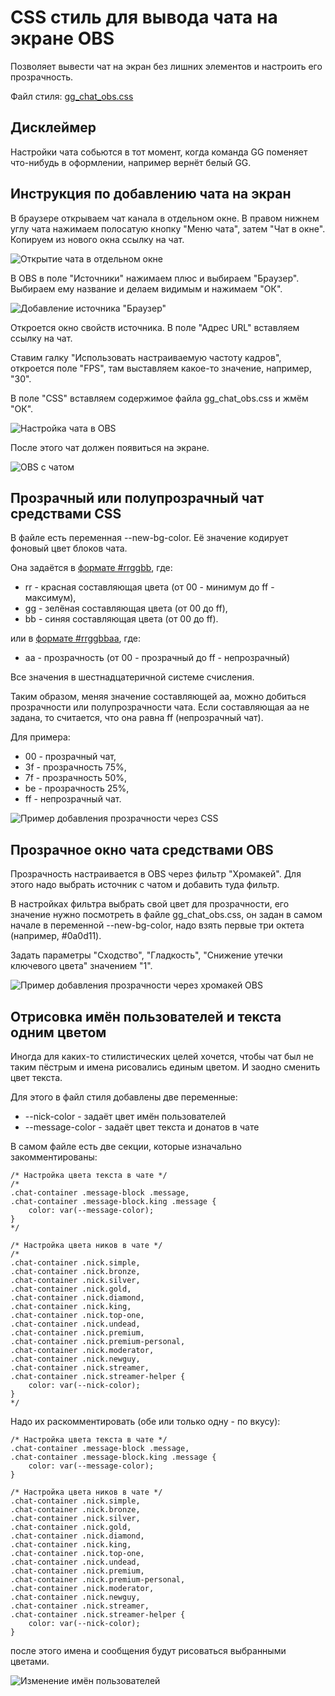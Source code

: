 # CSS стиль для вывода чата на экране OBS

Позволяет вывести чат на экран без лишних элементов и настроить его
прозрачность.

Файл стиля: [gg_chat_obs.css](../gg_chat_obs.css)

## Дисклеймер

Настройки чата собьются в тот момент, когда команда GG поменяет
что-нибудь в оформлении, например вернёт белый GG.

## Инструкция по добавлению чата на экран

В браузере открываем чат канала в отдельном окне. В правом нижнем углу
чата нажимаем полосатую кнопку "Меню чата", затем "Чат в окне". Копируем
из нового окна ссылку на чат.

![Открытие чата в отдельном окне](gg_chat_obs_add_scene_01.png)

В OBS в поле "Источники" нажимаем плюс и выбираем "Браузер". Выбираем
ему название и делаем видимым и нажимаем "ОК".

![Добавление источника "Браузер"](gg_chat_obs_add_scene_02.png)

Откроется окно свойств источника. В поле "Адрес URL" вставляем ссылку на
чат.

Ставим галку "Использовать настраиваемую частоту кадров", откроется поле
"FPS", там выставляем какое-то значение, например, "30".

В поле "CSS" вставляем содержимое файла gg_chat_obs.css и жмём "ОК".

![Настройка чата в OBS](gg_chat_obs_add_scene_03.png)

После этого чат должен появиться на экране.

![OBS с чатом](gg_chat_obs_add_scene_04.png)

## Прозрачный или полупрозрачный чат средствами CSS

В файле есть переменная --new-bg-color. Её значение кодирует фоновый
цвет блоков чата.

Она задаётся в
[формате #rrggbb](https://www.w3schools.com/colors/default.asp), где:

- rr - красная составляющая цвета (от 00 - минимум до ff - максимум),
- gg - зелёная составляющая цвета (от 00 до ff),
- bb - синяя составляющая цвета (от 00 до ff).

или в
[формате #rrggbbaa](https://www.w3schools.com/colors/default.asp), где:

- aa - прозрачность (от 00 - прозрачный до ff - непрозрачный)

Все значения в шестнадцатеричной системе счисления.

Таким образом, меняя значение составляющей aa, можно добиться
прозрачности или полупрозрачности чата. Если составляющая aa не задана,
то считается, что она равна ff (непрозрачный чат).

Для примера:

- 00 - прозрачный чат,
- 3f - прозрачность 75%,
- 7f - прозрачность 50%,
- be - прозрачность 25%,
- ff - непрозрачный чат.

![Пример добавления прозрачности через CSS](gg_chat_obs_add_transparent_via_css_01.png)

## Прозрачное окно чата средствами OBS

Прозрачность настраивается в OBS через фильтр "Хромакей". Для этого надо
выбрать источник с чатом и добавить туда фильтр.

В настройках фильтра выбрать свой цвет для прозрачности, его значение
нужно посмотреть в файле gg_chat_obs.css, он задан в самом начале в
переменной --new-bg-color, надо взять первые три октета
(например, #0a0d11).

Задать параметры "Сходство", "Гладкость", "Снижение утечки ключевого
цвета" значением "1".

![Пример добавления прозрачности через хромакей OBS](gg_chat_obs_add_transparent_via_obs_01.png)

## Отрисовка имён пользователей и текста одним цветом

Иногда для каких-то стилистических целей хочется, чтобы чат был не таким
пёстрым и имена рисовались единым цветом. И заодно сменить цвет текста.

Для этого в файл стиля добавлены две переменные:

- --nick-color - задаёт цвет имён пользователей
- --message-color - задаёт цвет текста и донатов в чате

В самом файле есть две секции, которые изначально закомментированы:

```
/* Настройка цвета текста в чате */
/*
.chat-container .message-block .message,
.chat-container .message-block.king .message {
    color: var(--message-color);
}
*/

/* Настройка цвета ников в чате */
/*
.chat-container .nick.simple,
.chat-container .nick.bronze,
.chat-container .nick.silver,
.chat-container .nick.gold,
.chat-container .nick.diamond,
.chat-container .nick.king,
.chat-container .nick.top-one,
.chat-container .nick.undead,
.chat-container .nick.premium,
.chat-container .nick.premium-personal,
.chat-container .nick.moderator,
.chat-container .nick.newguy,
.chat-container .nick.streamer,
.chat-container .nick.streamer-helper {
    color: var(--nick-color);
}
*/
```

Надо их раскомментировать (обе или только одну - по вкусу):

```
/* Настройка цвета текста в чате */
.chat-container .message-block .message,
.chat-container .message-block.king .message {
    color: var(--message-color);
}

/* Настройка цвета ников в чате */
.chat-container .nick.simple,
.chat-container .nick.bronze,
.chat-container .nick.silver,
.chat-container .nick.gold,
.chat-container .nick.diamond,
.chat-container .nick.king,
.chat-container .nick.top-one,
.chat-container .nick.undead,
.chat-container .nick.premium,
.chat-container .nick.premium-personal,
.chat-container .nick.moderator,
.chat-container .nick.newguy,
.chat-container .nick.streamer,
.chat-container .nick.streamer-helper {
    color: var(--nick-color);
}
```

после этого имена и сообщения будут рисоваться выбранными цветами.

![Изменение имён пользователей](gg_chat_obs_change_message_color_01.png)
